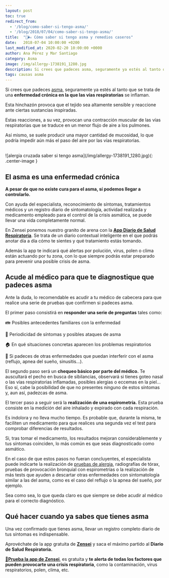 ```yaml
---
layout: post
toc: true
redirect_from: 
  - '/blog/como-saber-si-tengo-asma/'
  - '/blog/2018/07/04/como-saber-si-tengo-asma/'
title:  "🤢🌬️ Cómo saber si tengo asma y remedios caseros"
date:   2018-07-04 10:00:00 +0200
last_modified_at: 2020-02-20 10:00:00 +0000
author: Ana Pérez y Mar Santiago
category: Asma
image: /img/allergy-1738191_1280.jpg
description: Si crees que padeces asma, seguramente ya estés al tanto que se trata de una enfermedad crónica en la que las vías respiratorias se inflaman...
tags: causas asma
---
```


Si crees que padeces [asma](https://medlineplus.gov/spanish/ency/article/000141.htm), seguramente ya estés al tanto que se trata de una **enfermedad crónica en la que las vías respiratorias** se inflaman. 

Esta hinchazón provoca que el tejido sea altamente sensible y reaccione ante ciertas sustancias inspiradas.

Estas reacciones, a su vez, provocan una contracción muscular de las vías respiratorias que se traduce en un menor flujo de aire a los pulmones. 

Así mismo, se suele producir una mayor cantidad de mucosidad, lo que podría impedir aún más el paso del aire por las vías respiratorias.

<br>
![alergia cruzada saber si tengo asma](/img/allergy-1738191_1280.jpg){: .center-image }
<br>

## **El asma es una enfermedad crónica**

**A pesar de que no existe cura para el asma, sí podemos llegar a controlarlo.** 

Con ayuda del especialista, reconocimiento de síntomas, tratamientos médicos y un registro diario de sintomatología, actividad realizada y medicamento empleado para el control de la crisis asmática, se puede llevar una vida completamente normal. 

En Zensei ponemos nuestro granito de arena con la **[App Diario de Salud Respiratoria](https://zenseiapp.com)**. Se trata de un diario contextual inteligente en el que podrás anotar día a día cómo te sientes y qué tratamiento estás tomando. 

Además la app te indicará qué alertas por polución, virus, polen o clima están actuando por tu zona, con lo que siempre podrás estar preparado para prevenir una posible crisis de asma.

## **Acude al médico para que te diagnostique que padeces asma**

Ante la duda, lo recomendable es acudir a tu médico de cabecera para que realice una serie de pruebas que confirmen si padeces asma. 

El primer paso consistirá en **responder una serie de preguntas** tales como:

👪 Posibles antecedentes familiares con la enfermedad

🤢 Periodicidad de síntomas y posibles ataques de asma

🏠 En qué situaciones concretas aparecen los problemas respiratorios

🤧 Si padeces de otras enfermedades que puedan interferir con el asma (reflujo, apnea del sueño, sinusitis…).

El segundo paso será un **chequeo básico por parte del médico.** Te auscultará el pecho en busca de sibilancias, observará si tienes goteo nasal o las vías respiratorias inflamadas, posibles alergias o eccemas en la piel… Eso sí, cabe la posibilidad de que no presentes ninguno de estos síntomas y, aun así, padezcas de asma.

El tercer paso a seguir será la **realización de una espirometría.** Esta prueba consiste en la medición del aire inhalado y expirado con cada respiración. 

Es indolora y no lleva mucho tiempo. Es probable que, durante la misma, te faciliten un medicamento para que realices una segunda vez el test para comprobar diferencias de resultados. 

Si, tras tomar el medicamento, los resultados mejoran considerablemente y tus síntomas coinciden, lo más común es que seas diagnosticado como asmático.

En el caso de que estos pasos no fueran concluyentes, el especialista puede indicarte la realización de [pruebas de alergia](https://zenseiapp.com/blog/como-son-las-pruebas-de-la-alergia/), radiografías de tórax, pruebas de provocación bronquial con espirometrías o la realización de más tests que ayuden a descartar otras enfermedades con sintomatología similar a las del asma, como es el caso del reflujo o la apnea del sueño, por ejemplo.

Sea como sea, lo que queda claro es que siempre se debe acudir al médico para el correcto diagnóstico. 

## **Qué hacer cuando ya sabes que tienes asma**

Una vez confirmado que tienes asma, llevar un registro completo diario de tus síntomas es indispensable. 

Aprovéchate de la app gratuita de **[Zensei](https://zenseiapp.com)** y saca el máximo partido al **Diario de Salud Respiratoria.**

**[📱Prueba la app de Zensei](https://zenseiapp.com)**, es gratuita y **te alerta de todas los factores que pueden provocarte una crisis respiratoria**, como la contaminación, virus respiratorios, polen, clima, etc.